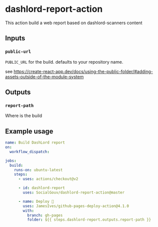 # dashlord-report-action

This action build a web report based on dashlord-scanners content

## Inputs

### `public-url`

`PUBLIC_URL` for the build. defaults to your repository name.

see https://create-react-app.dev/docs/using-the-public-folder/#adding-assets-outside-of-the-module-system

## Outputs

### `report-path`

Where is the build

## Example usage

```yml
name: Build DashLord report
on:
  workflow_dispatch:

jobs:
  build:
    runs-on: ubuntu-latest
    steps:
      - uses: actions/checkout@v2

      - id: dashlord-report
        uses: SocialGouv/dashlord-report-action@master

      - name: Deploy 🚀
        uses: JamesIves/github-pages-deploy-action@4.1.0
        with:
          branch: gh-pages
          folder: ${{ steps.dashlord-report.outputs.report-path }}
```
